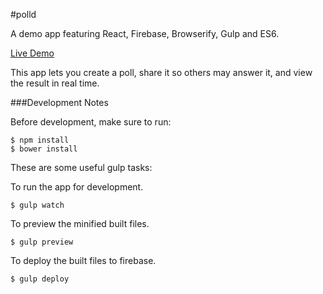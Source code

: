 #polld

A demo app featuring React, Firebase, Browserify, Gulp and ES6.

[Live Demo](https://polld.firebaseapp.com)

This app lets you create a poll, share it so others may answer it, and view the result in real time.

###Development Notes

Before development, make sure to run:

    $ npm install
    $ bower install

These are some useful gulp tasks:

To run the app for development.

    $ gulp watch

To preview the minified built files.

    $ gulp preview

To deploy the built files to firebase.

    $ gulp deploy
